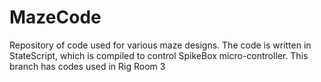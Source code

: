 # MazeCode
Repository of code used for various maze designs. 
The code is written in StateScript, which is compiled to control SpikeBox micro-controller. 
This branch has codes used in Rig Room 3
